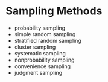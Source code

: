 # Sampling Methods
- probability sampling
 - simple random sampling
 - stratified random sampling
 - cluster sampling
 - systematic sampling
- nonprobability sampling
 - convenience sampling
 - judgment sampling
